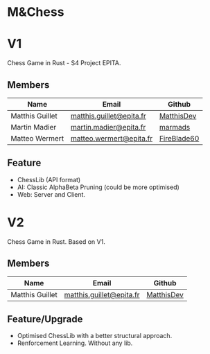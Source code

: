 # M&Chess

# V1
Chess Game in Rust - S4 Project EPITA.

## Members

| Name            | Email                    | Github                                        |
|-----------------|--------------------------|-----------------------------------------------|
| Matthis Guillet | matthis.guillet@epita.fr | [MatthisDev](https://github.com/MatthisDev)   |
| Martin Madier   | martin.madier@epita.fr   | [marmads](https://github.com/marmads)         |
| Matteo Wermert  | matteo.wermert@epita.fr  | [FireBlade60](https://github.com/FireBlade60) |

## Feature
- ChessLib (API format)
- AI: Classic AlphaBeta Pruning (could be more optimised)
- Web: Server and Client.

# V2
Chess Game in Rust. Based on V1.

## Members

| Name            | Email                    | Github                                        |
|-----------------|--------------------------|-----------------------------------------------|
| Matthis Guillet | matthis.guillet@epita.fr | [MatthisDev](https://github.com/MatthisDev)   |

## Feature/Upgrade
- Optimised ChessLib with a better structural approach.
- Renforcement Learning. Without any lib.
